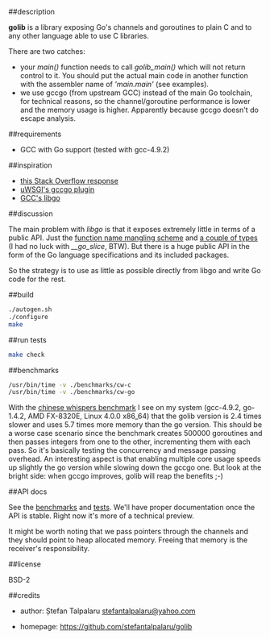 ##description

**golib** is a library exposing Go's channels and goroutines to plain C and to any
other language able to use C libraries.

There are two catches:
- your *main()* function needs to call *golib\_main()* which will not return control
  to it. You should put the actual main code in another function with the
  assembler name of *'main.main'* (see examples).
- we use gccgo (from upstream GCC) instead of the main Go toolchain, for
  technical reasons, so the channel/goroutine performance is lower and the
  memory usage is higher. Apparently because gccgo doesn't do escape analysis.

##requirements

- GCC with Go support (tested with gcc-4.9.2)

##inspiration

- [this Stack Overflow response][8]
- [uWSGI's gccgo plugin][4]
- [GCC's libgo][5]

##discussion

The main problem with *libgo* is that it exposes extremely little in terms of a
public API. Just the [function name mangling scheme][6] and [a couple of
types][7] (I had no luck with *\_\_go\_slice*, BTW). But there is a huge public
API in the form of the Go language specifications and its included packages.

So the strategy is to use as little as possible directly from libgo and write
Go code for the rest.

##build

```sh
./autogen.sh
./configure
make
```

##run tests

```sh
make check
```

##benchmarks

```sh
/usr/bin/time -v ./benchmarks/cw-c
/usr/bin/time -v ./benchmarks/cw-go
```

With the [chinese whispers benchmark][1] I see on my system (gcc-4.9.2, go-1.4.2,
AMD FX-8320E, Linux 4.0.0 x86\_64) that the golib version is 2.4 times slower
and uses 5.7 times more memory than the go version. This should be a worse case
scenario since the benchmark creates 500000 goroutines and then passes integers
from one to the other, incrementing them with each pass. So it's basically
testing the concurrency and message passing overhead. An interesting aspect is
that enabling multiple core usage speeds up slightly the go version while
slowing down the gccgo one. But look at the bright side: when gccgo improves,
golib will reap the benefits ;-)

##API docs

See the [benchmarks][2] and [tests][3]. We'll have proper documentation once the API is
stable. Right now it's more of a technical preview.

It might be worth noting that we pass pointers through the channels and they should point to heap allocated memory. Freeing that memory is the receiver's responsibility.

##license

BSD-2

##credits

- author: Ștefan Talpalaru <stefantalpalaru@yahoo.com>

- homepage: https://github.com/stefantalpalaru/golib

[1]: benchmarks/cw-c.c
[2]: benchmarks/
[3]: tests/
[4]: https://github.com/unbit/uwsgi/tree/master/plugins/gccgo
[5]: https://github.com/gcc-mirror/gcc/tree/master/libgo
[6]: https://gcc.gnu.org/onlinedocs/gccgo/Function-Names.html#Function-Names
[7]: https://gcc.gnu.org/onlinedocs/gccgo/C-Type-Interoperability.html#C-Type-Interoperability
[8]: http://stackoverflow.com/questions/6125683/call-go-functions-from-c/15760986#15760986


